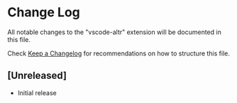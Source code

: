 # Change Log

All notable changes to the "vscode-altr" extension will be documented in this file.

Check [Keep a Changelog](http://keepachangelog.com/) for recommendations on how to structure this file.

## [Unreleased]

- Initial release